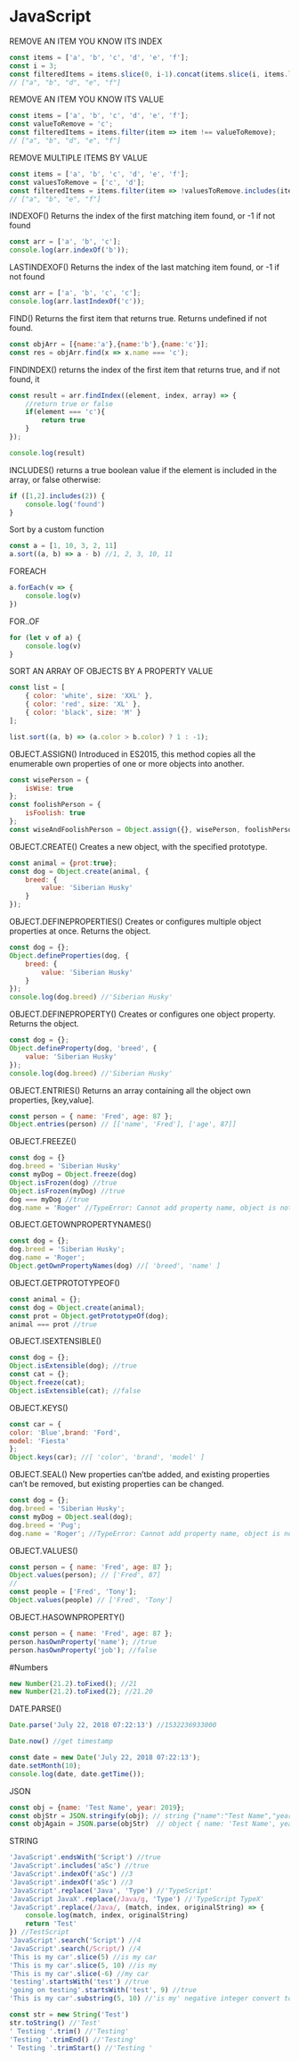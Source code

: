 # JavaScript

REMOVE AN ITEM YOU KNOW ITS INDEX
```javascript
const items = ['a', 'b', 'c', 'd', 'e', 'f'];
const i = 3; 
const filteredItems = items.slice(0, i-1).concat(items.slice(i, items.length));
// ["a", "b", "d", "e", "f"]

```

REMOVE AN ITEM YOU KNOW ITS VALUE

```javascript
const items = ['a', 'b', 'c', 'd', 'e', 'f'];
const valueToRemove = 'c';
const filteredItems = items.filter(item => item !== valueToRemove);
// ["a", "b", "d", "e", "f"]
```

REMOVE MULTIPLE ITEMS BY VALUE
```javascript
const items = ['a', 'b', 'c', 'd', 'e', 'f'];
const valuesToRemove = ['c', 'd'];
const filteredItems = items.filter(item => !valuesToRemove.includes(item));
// ["a", "b", "e", "f"]
```

INDEXOF() Returns the index of the first matching item found, or -1 if not found
```javascript
const arr = ['a', 'b', 'c'];
console.log(arr.indexOf('b'));
```

LASTINDEXOF()  Returns the index of the last matching item found, or -1 if not found
```javascript
const arr = ['a', 'b', 'c', 'c'];
console.log(arr.lastIndexOf('c'));
```

FIND()  Returns the first item that returns true. Returns undefined if not found.
```javascript
const objArr = [{name:'a'},{name:'b'},{name:'c'}];
const res = objArr.find(x => x.name === 'c'); 
```

FINDINDEX()  returns the index of the first item that returns true, and if not found, it
```javascript
const result = arr.findIndex((element, index, array) => {
    //return true or false
    if(element === 'c'){
        return true
    }
});

console.log(result)
```

INCLUDES() returns a true boolean value if the element is included in the array, or false otherwise:
```javascript
if ([1,2].includes(2)) {
    console.log('found')
}
```

Sort by a custom function
```javascript
const a = [1, 10, 3, 2, 11]
a.sort((a, b) => a - b) //1, 2, 3, 10, 11
```

FOREACH
```javascript
a.forEach(v => {
    console.log(v)
})
```

FOR..OF
```javascript
for (let v of a) {
    console.log(v)
}
```

SORT AN ARRAY OF OBJECTS BY A PROPERTY VALUE
```javascript
const list = [
    { color: 'white', size: 'XXL' },
    { color: 'red', size: 'XL' },
    { color: 'black', size: 'M' }
];

list.sort((a, b) => (a.color > b.color) ? 1 : -1);
```

OBJECT.ASSIGN()
Introduced in ES2015, this method copies all the enumerable own properties of one or more objects
into another.
```javascript
const wisePerson = {
    isWise: true
};
const foolishPerson = {
    isFoolish: true
};
const wiseAndFoolishPerson = Object.assign({}, wisePerson, foolishPerson);
```

OBJECT.CREATE()
Creates a new object, with the specified prototype.
```javascript
const animal = {prot:true};
const dog = Object.create(animal, {
    breed: {
        value: 'Siberian Husky'
    }
});
```

OBJECT.DEFINEPROPERTIES()
Creates or configures multiple object properties at once. Returns the object.
```javascript
const dog = {};
Object.defineProperties(dog, {
    breed: {
        value: 'Siberian Husky'
    }
});
console.log(dog.breed) //'Siberian Husky'
```

OBJECT.DEFINEPROPERTY()
Creates or configures one object property. Returns the object.
```javascript
const dog = {};
Object.defineProperty(dog, 'breed', {
    value: 'Siberian Husky'
});
console.log(dog.breed) //'Siberian Husky'
```

OBJECT.ENTRIES()
Returns an array containing all the object own properties, [key,value].
```javascript
const person = { name: 'Fred', age: 87 };
Object.entries(person) // [['name', 'Fred'], ['age', 87]]
```


OBJECT.FREEZE()
```javascript
const dog = {}
dog.breed = 'Siberian Husky'
const myDog = Object.freeze(dog)
Object.isFrozen(dog) //true
Object.isFrozen(myDog) //true
dog === myDog //true
dog.name = 'Roger' //TypeError: Cannot add property name, object is not extensible
```
OBJECT.GETOWNPROPERTYNAMES()
```javascript
const dog = {};
dog.breed = 'Siberian Husky';
dog.name = 'Roger';
Object.getOwnPropertyNames(dog) //[ 'breed', 'name' ]
```

OBJECT.GETPROTOTYPEOF()
```javascript
const animal = {};
const dog = Object.create(animal);
const prot = Object.getPrototypeOf(dog);
animal === prot //true
```

OBJECT.ISEXTENSIBLE()
```javascript
const dog = {};
Object.isExtensible(dog); //true
const cat = {};
Object.freeze(cat);
Object.isExtensible(cat); //false
```
OBJECT.KEYS()
```javascript
const car = {
color: 'Blue',brand: 'Ford',
model: 'Fiesta'
};
Object.keys(car); //[ 'color', 'brand', 'model' ]
```

OBJECT.SEAL()
New properties can’tbe added,
and existing properties can’t be removed, but existing properties can be changed.
```javascript
const dog = {};
dog.breed = 'Siberian Husky';
const myDog = Object.seal(dog);
dog.breed = 'Pug';
dog.name = 'Roger'; //TypeError: Cannot add property name, object is not extensible
```
OBJECT.VALUES()
```javascript
const person = { name: 'Fred', age: 87 };
Object.values(person); // ['Fred', 87]
//
const people = ['Fred', 'Tony'];
Object.values(people) // ['Fred', 'Tony']
```

OBJECT.HASOWNPROPERTY()
```javascript
const person = { name: 'Fred', age: 87 };
person.hasOwnProperty('name'); //true
person.hasOwnProperty('job'); //false
```

#Numbers

```javascript
new Number(21.2).toFixed(); //21
new Number(21.2).toFixed(2); //21.20
```

DATE.PARSE()

```javascript
Date.parse('July 22, 2018 07:22:13') //1532236933000

Date.now() //get timestamp

const date = new Date('July 22, 2018 07:22:13');
date.setMonth(10);
console.log(date, date.getTime());

```

JSON
```javascript
const obj = {name: 'Test Name', year: 2019};
const objStr = JSON.stringify(obj); // string {"name":"Test Name","year":2019}
const objAgain = JSON.parse(objStr)  // object { name: 'Test Name', year: 2019 }
```

STRING
```javascript
'JavaScript'.endsWith('Script') //true
'JavaScript'.includes('aSc') //true
'JavaScript'.indexOf('aSc') //3
'JavaScript'.indexOf('aSc') //3
'JavaScript'.replace('Java', 'Type') //'TypeScript'
'JavaScript JavaX'.replace(/Java/g, 'Type') //'TypeScript TypeX'
'JavaScript'.replace(/Java/, (match, index, originalString) => {
    console.log(match, index, originalString)
    return 'Test'
}) //TestScript
'JavaScript'.search('Script') //4
'JavaScript'.search(/Script/) //4
'This is my car'.slice(5) //is my car 
'This is my car'.slice(5, 10) //is my
'This is my car'.slice(-6) //my car
'testing'.startsWith('test') //true
'going on testing'.startsWith('test', 9) //true
'This is my car'.substring(5, 10) //'is my' negative integer convert to 0

const str = new String('Test')
str.toString() //'Test'
' Testing '.trim() //'Testing'
'Testing '.trimEnd() //'Testing'
' Testing '.trimStart() //'Testing '

```
